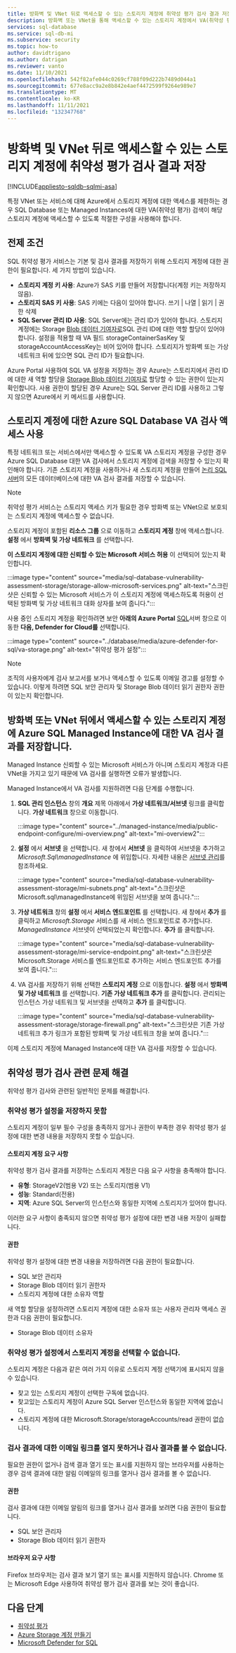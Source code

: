 ```yaml
---
title: 방화벽 및 VNet 뒤로 액세스할 수 있는 스토리지 계정에 취약성 평가 검사 결과 저장
description: 방화벽 또는 VNet을 통해 액세스할 수 있는 스토리지 계정에서 VA(취약성 평가) 검색을 저장하는 방법에 대한 지침을 제공합니다.
services: sql-database
ms.service: sql-db-mi
ms.subservice: security
ms.topic: how-to
author: davidtrigano
ms.author: datrigan
ms.reviewer: vanto
ms.date: 11/10/2021
ms.openlocfilehash: 542f82afe044c0269cf788f09d222b7489d044a1
ms.sourcegitcommit: 677e8acc9a2e8b842e4aef4472599f9264e989e7
ms.translationtype: MT
ms.contentlocale: ko-KR
ms.lasthandoff: 11/11/2021
ms.locfileid: "132347768"
---
```

# <a name="store-vulnerability-assessment-scan-results-in-a-storage-account-accessible-behind-firewalls-and-vnets"></a>방화벽 및 VNet 뒤로 액세스할 수 있는 스토리지 계정에 취약성 평가 검사 결과 저장
[!INCLUDE[appliesto-sqldb-sqlmi-asa](../includes/appliesto-sqldb-sqlmi-asa.md)]

특정 VNet 또는 서비스에 대해 Azure에서 스토리지 계정에 대한 액세스를 제한하는 경우 SQL Database 또는 Managed Instances에 대한 VA(취약성 평가) 검색이 해당 스토리지 계정에 액세스할 수 있도록 적절한 구성을 사용해야 합니다.

## <a name="prerequisites"></a>전제 조건

SQL 취약성 평가 서비스는 기본 및 검사 결과를 저장하기 위해 스토리지 계정에 대한 권한이 필요합니다.  세 가지 방법이 있습니다. 
- **스토리지 계정 키 사용**: Azure가 SAS 키를 만들어 저장합니다(계정 키는 저장하지 않음).
- **스토리지 SAS 키 사용**: SAS 키에는 다음이 있어야 합니다. 쓰기 | 나열 | 읽기 | 권한 삭제
- **SQL Server 관리 ID 사용**: SQL Server에는 관리 ID가 있어야 합니다. 스토리지 계정에는 Storage [Blob 데이터 기여자로](../../role-based-access-control/built-in-roles.md#storage-blob-data-contributor)SQL 관리 ID에 대한 역할 할당이 있어야 합니다. 설정을 적용할 때 VA 필드 storageContainerSasKey 및 storageAccountAccessKey는 비어 있어야 합니다. 스토리지가 방화벽 또는 가상 네트워크 뒤에 있으면 SQL 관리 ID가 필요합니다. 

Azure Portal 사용하여 SQL VA 설정을 저장하는 경우 Azure는 스토리지에서 관리 ID에 대한 새 역할 할당을 [Storage Blob 데이터 기여자로](../../role-based-access-control/built-in-roles.md#storage-blob-data-contributor) 할당할 수 있는 권한이 있는지 확인합니다. 사용 권한이 할당된 경우 Azure는 SQL Server 관리 ID를 사용하고 그렇지 않으면 Azure에서 키 메서드를 사용합니다. 

## <a name="enable-azure-sql-database-va-scanning-access-to-the-storage-account"></a>스토리지 계정에 대한 Azure SQL Database VA 검사 액세스 사용

특정 네트워크 또는 서비스에서만 액세스할 수 있도록 VA 스토리지 계정을 구성한 경우 Azure SQL Database 대한 VA 검사에서 스토리지 계정에 검색을 저장할 수 있는지 확인해야 합니다. 기존 스토리지 계정을 사용하거나 새 스토리지 계정을 만들어 [논리 SQL 서버](logical-servers.md)의 모든 데이터베이스에 대한 VA 검사 결과를 저장할 수 있습니다.

> [!NOTE]
> 취약성 평가 서비스는 스토리지 액세스 키가 필요한 경우 방화벽 또는 VNet으로 보호되는 스토리지 계정에 액세스할 수 없습니다.

스토리지 계정이 포함된 **리소스 그룹** 으로 이동하고 **스토리지 계정** 창에 액세스합니다. **설정** 에서 **방화벽 및 가상 네트워크** 를 선택합니다.

**이 스토리지 계정에 대한 신뢰할 수 있는 Microsoft 서비스 허용** 이 선택되어 있는지 확인합니다.

:::image type="content" source="media/sql-database-vulnerability-assessment-storage/storage-allow-microsoft-services.png" alt-text="스크린샷은 신뢰할 수 있는 Microsoft 서비스가 이 스토리지 계정에 액세스하도록 허용이 선택된 방화벽 및 가상 네트워크 대화 상자를 보여 줍니다.":::

사용 중인 스토리지 계정을 확인하려면 보안 **아래의 Azure Portal** [SQL](https://portal.azure.com)서버 창으로 이동한  **다음, Defender for Cloud를** 선택합니다.

:::image type="content" source="../database/media/azure-defender-for-sql/va-storage.png" alt-text="취약성 평가 설정":::

> [!NOTE]
> 조직의 사용자에게 검사 보고서를 보거나 액세스할 수 있도록 이메일 경고를 설정할 수 있습니다. 이렇게 하려면 SQL 보안 관리자 및 Storage Blob 데이터 읽기 권한자 권한이 있는지 확인합니다.

## <a name="store-va-scan-results-for-azure-sql-managed-instance-in-a-storage-account-that-can-be-accessed-behind-a-firewall-or-vnet"></a>방화벽 또는 VNet 뒤에서 액세스할 수 있는 스토리지 계정에 Azure SQL Managed Instance에 대한 VA 검사 결과를 저장합니다.

Managed Instance 신뢰할 수 있는 Microsoft 서비스가 아니며 스토리지 계정과 다른 VNet을 가지고 있기 때문에 VA 검사를 실행하면 오류가 발생합니다.

Managed Instance에서 VA 검사를 지원하려면 다음 단계를 수행합니다.

1. **SQL 관리 인스턴스** 창의 **개요** 제목 아래에서 **가상 네트워크/서브넷** 링크를 클릭합니다. **가상 네트워크** 창으로 이동합니다.

   :::image type="content" source="../managed-instance/media/public-endpoint-configure/mi-overview.png" alt-text="mi-overview2":::

1. **설정** 에서 **서브넷** 을 선택합니다. 새 창에서 **서브넷** 을 클릭하여 서브넷을 추가하고 *Microsoft.Sql\managedInstance* 에 위임합니다. 자세한 내용은 [서브넷 관리](../../virtual-network/virtual-network-manage-subnet.md)를 참조하세요.

   :::image type="content" source="media/sql-database-vulnerability-assessment-storage/mi-subnets.png" alt-text="스크린샷은 Microsoft.sql\managedInstance에 위임된 서브넷을 보여 줍니다.":::

1. **가상 네트워크** 창의 **설정** 에서 **서비스 엔드포인트** 를 선택합니다. 새 창에서 **추가** 를 클릭하고 *Microsoft.Storage* 서비스를 새 서비스 엔드포인트로 추가합니다. *ManagedInstance* 서브넷이 선택되었는지 확인합니다. **추가** 를 클릭합니다.

   :::image type="content" source="media/sql-database-vulnerability-assessment-storage/mi-service-endpoint.png" alt-text="스크린샷은 Microsoft.Storage 서비스를 엔드포인트로 추가하는 서비스 엔드포인트 추가를 보여 줍니다.":::

1. VA 검사를 저장하기 위해 선택한 **스토리지 계정** 으로 이동합니다. **설정** 에서 **방화벽 및 가상 네트워크** 를 선택합니다. **기존 가상 네트워크 추가** 를 클릭합니다. 관리되는 인스턴스 가상 네트워크 및 서브넷을 선택하고 **추가** 를 클릭합니다.

   :::image type="content" source="media/sql-database-vulnerability-assessment-storage/storage-firewall.png" alt-text="스크린샷은 기존 가상 네트워크 추가 링크가 포함된 방화벽 및 가상 네트워크 창을 보여 줍니다.":::

이제 스토리지 계정에 Managed Instance에 대한 VA 검사를 저장할 수 있습니다.

## <a name="troubleshoot-vulnerability-assessment-scan-related-issues"></a>취약성 평가 검사 관련 문제 해결 

취약성 평가 검사와 관련된 일반적인 문제를 해결합니다.

### <a name="failure-to-save-vulnerability-assessment-settings"></a>취약성 평가 설정을 저장하지 못함

스토리지 계정이 일부 필수 구성을 충족하지 않거나 권한이 부족한 경우 취약성 평가 설정에 대한 변경 내용을 저장하지 못할 수 있습니다.

#### <a name="storage-account-requirements"></a>스토리지 계정 요구 사항

취약성 평가 검사 결과를 저장하는 스토리지 계정은 다음 요구 사항을 충족해야 합니다.

- **유형**: StorageV2(범용 V2) 또는 스토리지(범용 V1)
- **성능**: Standard(전용)
- **지역**: Azure SQL Server의 인스턴스와 동일한 지역에 스토리지가 있어야 합니다.

이러한 요구 사항이 충족되지 않으면 취약성 평가 설정에 대한 변경 내용 저장이 실패합니다.

#### <a name="permissions"></a>권한 

취약성 평가 설정에 대한 변경 내용을 저장하려면 다음 권한이 필요합니다.

- SQL 보안 관리자
- Storage Blob 데이터 읽기 권한자
- 스토리지 계정에 대한 소유자 역할

새 역할 할당을 설정하려면 스토리지 계정에 대한 소유자 또는 사용자 관리자 액세스 권한과 다음 권한이 필요합니다.

- Storage Blob 데이터 소유자

### <a name="storage-account-isnt-visible-for-selection-in-vulnerability-assessment-settings"></a>취약성 평가 설정에서 스토리지 계정을 선택할 수 없습니다.

스토리지 계정은 다음과 같은 여러 가지 이유로 스토리지 계정 선택기에 표시되지 않을 수 있습니다.

- 찾고 있는 스토리지 계정이 선택한 구독에 없습니다.
- 찾고있는 스토리지 계정이 Azure SQL Server 인스턴스와 동일한 지역에 없습니다.
- 스토리지 계정에 대한 Microsoft.Storage/storageAccounts/read 권한이 없습니다.

### <a name="failure-to-open-an-email-link-for-scan-results-or-cant-view-scan-results"></a>검사 결과에 대한 이메일 링크를 열지 못하거나 검사 결과를 볼 수 없습니다.

필요한 권한이 없거나 검색 결과 열기 또는 표시를 지원하지 않는 브라우저를 사용하는 경우 검색 결과에 대한 알림 이메일의 링크를 열거나 검사 결과를 볼 수 없습니다.

#### <a name="permissions"></a>권한

검사 결과에 대한 이메일 알림의 링크를 열거나 검사 결과를 보려면 다음 권한이 필요합니다.

- SQL 보안 관리자
- Storage Blob 데이터 읽기 권한자

#### <a name="browser-requirements"></a>브라우저 요구 사항

Firefox 브라우저는 검사 결과 보기 열기 또는 표시를 지원하지 않습니다. Chrome 또는 Microsoft Edge 사용하여 취약성 평가 검사 결과를 보는 것이 좋습니다.

## <a name="next-steps"></a>다음 단계

- [취약성 평가](sql-vulnerability-assessment.md)
- [Azure Storage 계정 만들기](../../storage/common/storage-account-create.md)
- [Microsoft Defender for SQL](azure-defender-for-sql.md)
